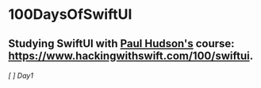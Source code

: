 # 100DaysOfSwiftUI
Studying SwiftUI with [Paul Hudson's](https://github.com/twostraws) course: https://www.hackingwithswift.com/100/swiftui.
---
###### [ ] Day1
